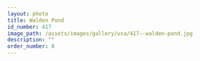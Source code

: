```yaml
---
layout: photo
title: Walden Pond
id_number: 417
image_path: /assets/images/gallery/usa/417--walden-pond.jpg
description: ""
order_number: 8
---
```


